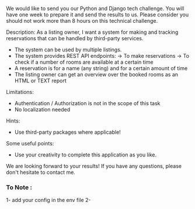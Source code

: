 We would like to send you our Python and Django tech challenge. You will have one week to prepare it and send the results to us. Please consider you should not work more than 8 hours on this technical challenge.

Description:
As a listing owner, I want a system for making and tracking reservations that can be handled by third-party services.

* The system can be used by multiple listings.
* The system provides REST API endpoints:
-> To make reservations
-> To check if a number of rooms are available at a certain time
* A reservation is for a name (any string) and for a certain amount of time
* The listing owner can get an overview over the booked rooms as an HTML or TEXT report


Limitations:

* Authentication / Authorization is not in the scope of this task
* No localization needed

Hints:
* Use third-party packages where applicable!

Some useful points:
* Use your creativity to complete this application as you like.

We are looking forward to your results!
If you have any questions, please don't hesitate to contact me.



### To Note :
1- add your config in the env file
2- 